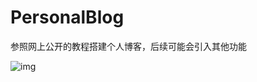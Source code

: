 # PersonalBlog
参照网上公开的教程搭建个人博客，后续可能会引入其他功能

![img](https://github.com/catgod007/PersonalBlog/blob/main/meteor.jpg)  
